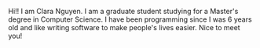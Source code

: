Hi!! I am Clara Nguyen. I am a graduate student studying for a Master's degree
in Computer Science. I have been programming since I was 6 years old and like
writing software to make people's lives easier. Nice to meet you!

